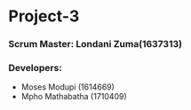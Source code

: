 # Project-3

### Scrum Master: Londani Zuma(1637313)
### Developers:
  * Moses Modupi (1614669)
  * Mpho Mathabatha (1710409)
  
  
